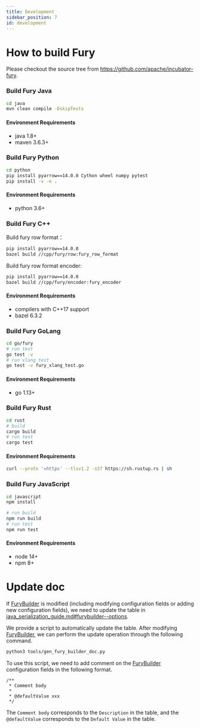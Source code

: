 ```yaml
---
title: Development
sidebar_position: 7
id: development
---
```


# How to build Fury

Please checkout the source tree from https://github.com/apache/incubator-fury.

### Build Fury Java

```bash
cd java
mvn clean compile -DskipTests
```

#### Environment Requirements

- java 1.8+
- maven 3.6.3+

### Build Fury Python

```bash
cd python
pip install pyarrow==14.0.0 Cython wheel numpy pytest
pip install -v -e .
```

#### Environment Requirements

- python 3.6+

### Build Fury C++

Build fury row format：

```bash
pip install pyarrow==14.0.0
bazel build //cpp/fury/row:fury_row_format
```

Build fury row format encoder:

```bash
pip install pyarrow==14.0.0
bazel build //cpp/fury/encoder:fury_encoder
```

#### Environment Requirements

- compilers with C++17 support
- bazel 6.3.2

### Build Fury GoLang

```bash
cd go/fury
# run test
go test -v
# run xlang test
go test -v fury_xlang_test.go
```

#### Environment Requirements

- go 1.13+

### Build Fury Rust

```bash
cd rust
# build
cargo build
# run test
cargo test
```

#### Environment Requirements

```bash
curl --proto '=https' --tlsv1.2 -sSf https://sh.rustup.rs | sh
```

### Build Fury JavaScript

```bash
cd javascript
npm install

# run build
npm run build
# run test
npm run test
```

#### Environment Requirements

- node 14+
- npm 8+

# Update doc

If [FuryBuilder](https://github.com/apache/incubator-fury/blob/main/java/fury-core/src/main/java/org/apache/fury/config/FuryBuilder.java) is modified (including modifying configuration fields or adding new configuration fields), we need to update the table in [java_serialization_guide.md#furybuilder--options](https://github.com/apache/incubator-fury/blob/main/docs/guide/java_serialization_guide.md#furybuilder--options).

We provide a script to automatically update the table. After modifying [FuryBuilder](https://github.com/apache/incubator-fury/blob/main/java/fury-core/src/main/java/org/apache/fury/config/FuryBuilder.java), we can perform the update operation through the following command.

```bash
python3 tools/gen_fury_builder_doc.py
```

To use this script, we need to add comment on the [FuryBuilder](https://github.com/apache/incubator-fury/blob/main/java/fury-core/src/main/java/org/apache/fury/config/FuryBuilder.java) configuration fields in the following format.

```
/**
 * Comment body
 *
 * @defaultValue xxx
 */
```

The `Comment body` corresponds to the `Description` in the table, and the `@defaultValue` corresponds to the `Default Value` in the table.

